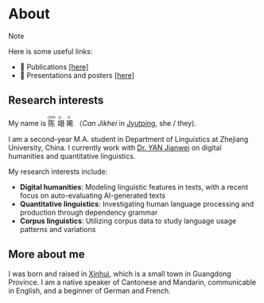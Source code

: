 # About

> [!NOTE]
> Here is some useful links:
> - 📃 Publications <a href="/posts/publications/post/">[here]</a>
> - 📢 Presentations and posters <a href="/posts/pres-and-posts/post/">[here]</a>

## Research interests

My name is <ruby>
    陈<rp>(</rp><rt>chén</rt><rp>)</rp>
    翊<rp>(</rp><rt>yì</rt><rp>)</rp>
    晞<rp>(</rp><rt>xī</rt><rp>)</rp>
</ruby>（*Can Jikhei* in [Jyutping](https://en.wikipedia.org/wiki/Jyutping), she / they). 

I am a second-year M.A. student in Department of Linguistics at Zhejiang University, China. I currently work with [Dr. YAN Jianwei](https://www.researchgate.net/profile/Jianwei-Yan-3) on digital humanities and quantitative linguistics. 

My research interests include:
- **Digital humanities**: Modeling linguistic features in texts, with a recent focus on auto-evaluating AI-generated texts
- **Quantitative linguistics**: Investigating human language processing and production through dependency grammar
- **Corpus linguistics**: Utilizing corpus data to study language usage patterns and variations

## More about me
I was born and raised in [Xinhui](https://en.wikipedia.org/wiki/Xinhui,_Jiangmen), which is a small town in Guangdong Province. I am a native speaker of Cantonese and Mandarin, communicable in English, and a beginner of German and French.